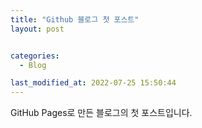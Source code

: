 ```yaml
---
title: "Github 블로그 첫 포스트"
layout: post


categories:
  - Blog

last_modified_at: 2022-07-25 15:50:44
---
```


GitHub Pages로 만든 블로그의 첫 포스트입니다.
